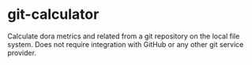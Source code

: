 # git-calculator
Calculate dora metrics and related from a git repository on the local file system. Does not require integration with GitHub or any other git service provider.
